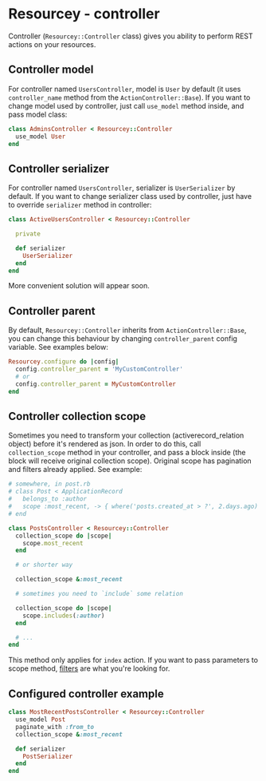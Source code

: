 # Resourcey - controller
Controller (`Resourcey::Controller` class) gives you ability to perform REST actions on your resources.

## Controller model
For controller named `UsersController`, model is `User` by default (it uses `controller_name` method from the `ActionController::Base`). If you want to change model used by controller, just call `use_model` method inside, and pass model class:
```ruby
class AdminsController < Resourcey::Controller
  use_model User
end
```

## Controller serializer
For controller named `UsersController`, serializer is `UserSerializer` by default. If you want to change serializer class used by controller, just have to override `serializer` method in controller:
```ruby
class ActiveUsersController < Resourcey::Controller

  private

  def serializer
    UserSerializer
  end
end
```

More convenient solution will appear soon.

## Controller parent
By default, `Resourcey::Controller` inherits from `ActionController::Base`, you can change this behaviour by changing `controller_parent` config variable. See examples below:

```ruby
Resourcey.configure do |config|
  config.controller_parent = 'MyCustomController'
  # or
  config.controller_parent = MyCustomController
end
```

## Controller collection scope
Sometimes you need to transform your collection (activerecord_relation object) before it's rendered as json. In order to do this, call `collection_scope` method in your controller, and pass a block inside (the block will receive original collection scope). Original scope has pagination and filters already applied. See example:

```ruby
# somewhere, in post.rb
# class Post < ApplicationRecord
#   belongs_to :author
#   scope :most_recent, -> { where('posts.created_at > ?', 2.days.ago) }
# end

class PostsController < Resourcey::Controller
  collection_scope do |scope|
    scope.most_recent
  end

  # or shorter way

  collection_scope &:most_recent

  # sometimes you need to `include` some relation

  collection_scope do |scope|
    scope.includes(:author)
  end

  # ...
end
```

This method only applies for `index` action. If you want to pass parameters to scope method, [filters](/docs/FILTERING.md) are what you're looking for.

## Configured controller example
```ruby
class MostRecentPostsController < Resourcey::Controller
  use_model Post
  paginate_with :from_to
  collection_scope &:most_recent

  def serializer
    PostSerializer
  end
end
```

